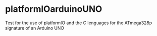 # platformIOarduinoUNO
Test for the use of platformIO and the C lenguages for the ATmega328p  signature of an Arduino UNO
